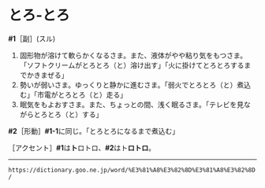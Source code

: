 # とろ‐とろ

**\#1**［副］(スル)
1. 固形物が溶けて軟らかくなるさま。また、液体がやや粘り気をもつさま。「ソフトクリームがとろとろ（と）溶け出す」「火に掛けてとろとろするまでかきまぜる」
2. 勢いが弱いさま。ゆっくりと静かに進むさま。「弱火でとろとろ（と）煮込む」「市電がとろとろ（と）走る」
3. 眠気をもよおすさま。また、ちょっとの間、浅く眠るさま。「テレビを見ながらとろとろ（と）する」
    

**\#2**［形動］**\#1-1**に同じ。「とろとろになるまで煮込む」

［アクセント］**\#1**は**ト**ロトロ、**\#2**はト**ロトロ**。

---
`https://dictionary.goo.ne.jp/word/%E3%81%A8%E3%82%8D%E3%81%A8%E3%82%8D/`